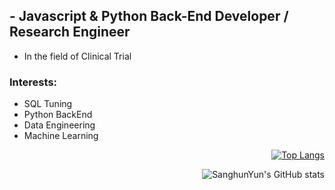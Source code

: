 ## - Javascript & Python Back-End Developer / Research Engineer
- In the field of Clinical Trial

### Interests:
- SQL Tuning
- Python BackEnd
- Data Engineering
- Machine Learning


<div align=right>
  
 [![Top Langs](https://github-readme-stats.vercel.app/api/top-langs/?username=SanghunYun95&layout=compact)](https://github.com/anuraghazra/github-readme-stats)
  
</div>
<div align=right>
  
 ![SanghunYun's GitHub stats](https://github-readme-stats.vercel.app/api?username=SanghunYun95&show_icons=true&theme=cobalt)
  
</div>
